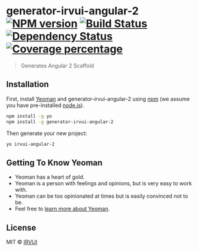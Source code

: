 # generator-irvui-angular-2 [![NPM version][npm-image]][npm-url] [![Build Status][travis-image]][travis-url] [![Dependency Status][daviddm-image]][daviddm-url] [![Coverage percentage][coveralls-image]][coveralls-url]
> Generates Angular 2 Scaffold

## Installation

First, install [Yeoman](http://yeoman.io) and generator-irvui-angular-2 using [npm](https://www.npmjs.com/) (we assume you have pre-installed [node.js](https://nodejs.org/)).

```bash
npm install -g yo
npm install -g generator-irvui-angular-2
```

Then generate your new project:

```bash
yo irvui-angular-2
```

## Getting To Know Yeoman

 * Yeoman has a heart of gold.
 * Yeoman is a person with feelings and opinions, but is very easy to work with.
 * Yeoman can be too opinionated at times but is easily convinced not to be.
 * Feel free to [learn more about Yeoman](http://yeoman.io/).

## License

MIT © [IRVUI](https://github.com/irvui/)


[npm-image]: https://badge.fury.io/js/generator-irvui-angular-2.svg
[npm-url]: https://npmjs.org/package/generator-irvui-angular-2
[travis-image]: https://travis-ci.org//generator-irvui-angular-2.svg?branch=master
[travis-url]: https://travis-ci.org//generator-irvui-angular-2
[daviddm-image]: https://david-dm.org//generator-irvui-angular-2.svg?theme=shields.io
[daviddm-url]: https://david-dm.org//generator-irvui-angular-2
[coveralls-image]: https://coveralls.io/repos//generator-irvui-angular-2/badge.svg
[coveralls-url]: https://coveralls.io/r//generator-irvui-angular-2
